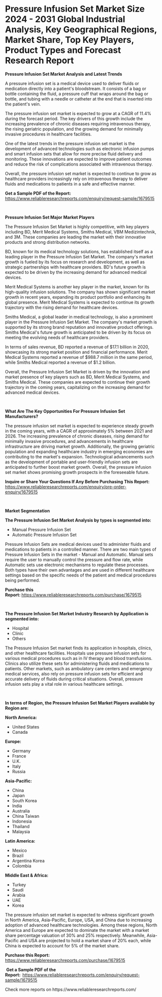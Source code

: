 <p><h1>Pressure Infusion Set Market Size 2024 - 2031 Global Industrial Analysis, Key Geographical Regions, Market Share, Top Key Players, Product Types and Forecast Research Report</h1></p><p><strong>Pressure Infusion Set Market Analysis and Latest Trends</strong></p>
<p><p>A pressure infusion set is a medical device used to deliver fluids or medication directly into a patient's bloodstream. It consists of a bag or bottle containing the fluid, a pressure cuff that wraps around the bag or bottle, and tubing with a needle or catheter at the end that is inserted into the patient's vein.</p><p>The pressure infusion set market is expected to grow at a CAGR of 11.4% during the forecast period. The key drivers of this growth include the increasing prevalence of chronic diseases requiring intravenous therapy, the rising geriatric population, and the growing demand for minimally invasive procedures in healthcare facilities.</p><p>One of the latest trends in the pressure infusion set market is the development of advanced technologies such as electronic infusion pumps and smart infusion sets that allow for more precise fluid delivery and monitoring. These innovations are expected to improve patient outcomes and reduce the risk of complications associated with intravenous therapy.</p><p>Overall, the pressure infusion set market is expected to continue to grow as healthcare providers increasingly rely on intravenous therapy to deliver fluids and medications to patients in a safe and effective manner.</p></p>
<p><strong>Get a Sample PDF of the Report:&nbsp;</strong> <a href="https://www.reliableresearchreports.com/enquiry/request-sample/1679515">https://www.reliableresearchreports.com/enquiry/request-sample/1679515</a></p>
<p>&nbsp;</p>
<p><strong>Pressure Infusion Set Major Market Players</strong></p>
<p><p>The Pressure Infusion Set Market is highly competitive, with key players including BD, Merit Medical Systems, Smiths Medical, VBM Medizintechnik, and 3M. These companies are leading the market with their innovative products and strong distribution networks.</p><p>BD, known for its medical technology solutions, has established itself as a leading player in the Pressure Infusion Set Market. The company's market growth is fueled by its focus on research and development, as well as strategic partnerships with healthcare providers. BD's future growth is expected to be driven by the increasing demand for advanced medical devices.</p><p>Merit Medical Systems is another key player in the market, known for its high-quality infusion solutions. The company has shown significant market growth in recent years, expanding its product portfolio and enhancing its global presence. Merit Medical Systems is expected to continue its growth trajectory with the rising demand for healthcare devices.</p><p>Smiths Medical, a global leader in medical technology, is also a prominent player in the Pressure Infusion Set Market. The company's market growth is supported by its strong brand reputation and innovative product offerings. Smiths Medical's future growth is anticipated to be driven by its focus on meeting the evolving needs of healthcare providers.</p><p>In terms of sales revenue, BD reported a revenue of $17.1 billion in 2020, showcasing its strong market position and financial performance. Merit Medical Systems reported a revenue of $988.7 million in the same period, while Smiths Medical reported a revenue of $1.2 billion.</p><p>Overall, the Pressure Infusion Set Market is driven by the innovation and market presence of key players such as BD, Merit Medical Systems, and Smiths Medical. These companies are expected to continue their growth trajectory in the coming years, capitalizing on the increasing demand for advanced medical devices.</p></p>
<p>&nbsp;</p>
<p><strong>What Are The Key Opportunities For Pressure Infusion Set Manufacturers?</strong></p>
<p><p>The pressure infusion set market is expected to experience steady growth in the coming years, with a CAGR of approximately 5% between 2021 and 2026. The increasing prevalence of chronic diseases, rising demand for minimally invasive procedures, and advancements in healthcare infrastructure are driving market growth. Additionally, the growing geriatric population and expanding healthcare industry in emerging economies are contributing to the market's expansion. Technological advancements such as the development of portable and user-friendly infusion sets are anticipated to further boost market growth. Overall, the pressure infusion set market shows promising growth prospects in the foreseeable future.</p></p>
<p><strong>Inquire or Share Your Questions If Any Before Purchasing This Report:</strong> <a href="https://www.reliableresearchreports.com/enquiry/pre-order-enquiry/1679515">https://www.reliableresearchreports.com/enquiry/pre-order-enquiry/1679515</a></p>
<p>&nbsp;</p>
<p><strong>Market Segmentation</strong></p>
<p><strong>The Pressure Infusion Set Market Analysis by types is segmented into:</strong></p>
<p><ul><li>Manual Pressure Infusion Set</li><li>Automatic Pressure Infusion Set</li></ul></p>
<p><p>Pressure Infusion Sets are medical devices used to administer fluids and medications to patients in a controlled manner. There are two main types of Pressure Infusion Sets in the market - Manual and Automatic. Manual sets require the user to manually control the pressure and flow rate, while Automatic sets use electronic mechanisms to regulate these processes. Both types have their own advantages and are used in different healthcare settings based on the specific needs of the patient and medical procedures being performed.</p></p>
<p><strong>Purchase this Report:&nbsp;</strong><a href="https://www.reliableresearchreports.com/purchase/1679515">https://www.reliableresearchreports.com/purchase/1679515</a></p>
<p>&nbsp;</p>
<p><strong>The Pressure Infusion Set Market Industry Research by Application is segmented into:</strong></p>
<p><ul><li>Hospital</li><li>Clinic</li><li>Others</li></ul></p>
<p><p>The Pressure Infusion Set market finds its application in hospitals, clinics, and other healthcare facilities. Hospitals use pressure infusion sets for various medical procedures such as in IV therapy and blood transfusions. Clinics also utilize these sets for administering fluids and medications to patients. Other markets, such as ambulatory care centers and emergency medical services, also rely on pressure infusion sets for efficient and accurate delivery of fluids during critical situations. Overall, pressure infusion sets play a vital role in various healthcare settings.</p></p>
<p>&nbsp;</p>
<p><strong>In terms of Region, the Pressure Infusion Set Market Players available by Region are:</strong></p>
<p>
    <p> <strong> North America: </strong>
        <ul>
            <li>United States</li>
            <li>Canada</li>
        </ul>
        </p> 
    <p> <strong> Europe: </strong>
        <ul>
            <li>Germany</li>
            <li>France</li>
            <li>U.K.</li>
            <li>Italy</li>
            <li>Russia</li>
        </ul>
        </p> 
    <p> <strong> Asia-Pacific: </strong>
        <ul>
            <li>China</li>
            <li>Japan</li>
            <li>South Korea</li>
            <li>India</li>
            <li>Australia</li>
            <li>China Taiwan</li>
            <li>Indonesia</li>
            <li>Thailand</li>
            <li>Malaysia</li>
        </ul>
        </p> 
    <p> <strong> Latin America: </strong>
        <ul>
            <li>Mexico</li>
            <li>Brazil</li>
            <li>Argentina Korea</li>
            <li>Colombia</li>
        </ul>
        </p> 
    <p> <strong> Middle East & Africa: </strong>
        <ul>
            <li>Turkey</li>
            <li>Saudi</li>
            <li>Arabia</li>
            <li>UAE</li>
            <li>Korea</li>
        </ul>
    </p>
    </p>
<p><p>The pressure infusion set market is expected to witness significant growth in North America, Asia-Pacific, Europe, USA, and China due to increasing adoption of advanced healthcare technologies. Among these regions, North America and Europe are expected to dominate the market with a market share percentage valuation of 30% and 25% respectively. Meanwhile, Asia-Pacific and USA are projected to hold a market share of 20% each, while China is expected to account for 5% of the market share.</p></p>
<p><strong>Purchase this Report: </strong><a href="https://www.reliableresearchreports.com/purchase/1679515">https://www.reliableresearchreports.com/purchase/1679515</a></p>
<p>&nbsp;<strong>Get a Sample PDF of the Report:&nbsp;&nbsp;</strong><a href="https://www.reliableresearchreports.com/enquiry/request-sample/1679515">https://www.reliableresearchreports.com/enquiry/request-sample/1679515</a></p>
<p><strong></strong></p>
<p>Check more reports on https://www.reliableresearchreports.com/</p>